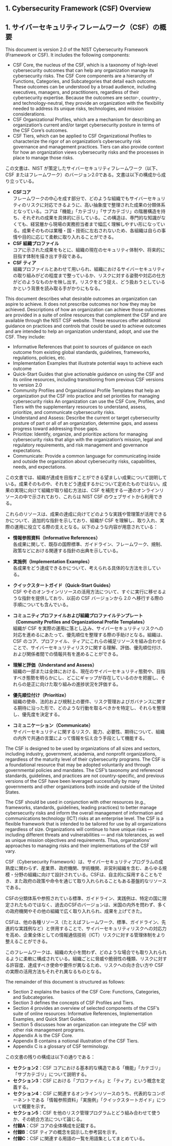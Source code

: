 ## 1. Cybersecurity Framework (CSF) Overview
## 1. サイバーセキュリティフレームワーク（CSF）の概要

This document is version 2.0 of the NIST Cybersecurity Framework (Framework or CSF). It includes the following components:  
- CSF Core, the nucleus of the CSF, which is a taxonomy of high-level cybersecurity outcomes that can help any organization manage its cybersecurity risks. The CSF Core components are a hierarchy of Functions, Categories, and Subcategories that detail each outcome. These outcomes can be understood by a broad audience, including executives, managers, and practitioners, regardless of their cybersecurity expertise. Because the outcomes are sector-, country-, and technology-neutral, they provide an organization with the flexibility needed to address its unique risks, technologies, and mission considerations.
- CSF Organizational Profiles, which are a mechanism for describing an organization’s current and/or target cybersecurity posture in terms of the CSF Core’s outcomes.
- CSF Tiers, which can be applied to CSF Organizational Profiles to characterize the rigor of an organization’s cybersecurity risk governance and management practices. Tiers can also provide context for how an organization views cybersecurity risks and the processes in place to manage those risks.  

この文書は、NIST が策定したサイバーセキュリティフレームワーク（以下、CSF またはフレームワーク）のバージョン2.0である。文書は以下の構成から成り立っている。
* **CSFコア**  
  フレームワークの中心を成す部分で、どのような組織でもサイバーセキュリティのリスクに対応できるように、高い抽象度で整理された成果の分類体系となっている。コアは「機能」「カテゴリ」「サブカテゴリ」の階層構造を持ち、それぞれの成果を具体的に示している。この構造は、専門的な知識がなくても、経営層から現場の実務担当者まで幅広く理解しやすい形になっている。成果そのものは業種・国・技術に左右されないため、各組織は自らの事情や目的に応じて柔軟に取り入れることができる。
* **CSF 組織プロファイル**  
  コアに示された成果をもとに、組織の現在のセキュリティ体制や、将来的に目指す体制を描き出す手段である。
* **CSF ティア**  
  組織プロファイルとあわせて用いられ、組織におけるサイバーセキュリティの取り組みがどの程度まで整っているか、リスクに対する姿勢や対応の仕方がどのようなものかを映し出す。リスクをどう捉え、どう扱おうとしているかという背景を読み取る手がかりにもなる。

This document describes what desirable outcomes an organization can aspire to achieve. It does not prescribe outcomes nor how they may be achieved. Descriptions of how an organization can achieve those outcomes are provided in a suite of online resources that complement the CSF and are available through the NIST CSF website. These resources offer additional guidance on practices and controls that could be used to achieve outcomes and are intended to help an organization understand, adopt, and use the CSF. They include:
- Informative References that point to sources of guidance on each outcome from existing global standards, guidelines, frameworks, regulations, policies, etc.
- Implementation Examples that illustrate potential ways to achieve each outcome
- Quick-Start Guides that give actionable guidance on using the CSF and its online resources, including transitioning from previous CSF versions to version 2.0
- Community Profiles and Organizational Profile Templates that help an organization put the CSF into practice and set priorities for managing cybersecurity risks
An organization can use the CSF Core, Profiles, and Tiers with the supplementary resources to understand, assess, prioritize, and communicate cybersecurity risks.
- Understand and Assess: Describe the current or target cybersecurity posture of part or all of an organization, determine gaps, and assess progress toward addressing those gaps.
- Prioritize: Identify, organize, and prioritize actions for managing cybersecurity risks that align with the organization’s mission, legal and regulatory requirements, and risk management and governance expectations.
- Communicate: Provide a common language for communicating inside and outside the organization about cybersecurity risks, capabilities, needs, and expectations.

この文書では、組織が達成を目指すことができる望ましい成果について説明している。成果そのものや、それをどう達成するかについて定めたものではない。成果の実現に向けて組織が取り組む方法は、CSF を補完する一連のオンラインリソースの中で示されており、これらは NIST CSF のウェブサイトから利用できる。

これらのリソースは、成果の達成に向けてどのような実践や管理策が活用できるかについて、追加的な指針を示しており、組織が CSF を理解し、取り入れ、実際の運用に役立てる際の支えとなる。以下のような内容が用意されている：

* **情報参照資料（Informative References）**  
  各成果に関して、既存の国際標準、ガイドライン、フレームワーク、規制、政策などにおける関連する指針の出典を示している。

* **実施例（Implementation Examples）**  
  各成果をどう達成できるかについて、考えられる具体的な方法を示している。

* **クイックスタートガイド（Quick-Start Guides）**  
  CSF やそのオンラインリソースの活用方法について、すぐに実行に移せるような指針を提供しており、以前の CSF バージョンから 2.0 へ移行する際の手順についても含んでいる。

* **コミュニティプロファイルおよび組織プロファイルテンプレート（Community Profiles and Organizational Profile Templates）**  
  組織が CSF を実際の運用に落とし込み、サイバーセキュリティリスクへの対応を進めるにあたって、優先順位を整理する際の手助けとなる。組織は、CSF のコア、プロファイル、ティアにこれらの補足リソースを組み合わせることで、サイバーセキュリティリスクに関する理解、評価、優先順位付け、および関係者間での情報共有を進めることができる。

* **理解と評価（Understand and Assess）**  
  組織の一部または全体における、現在のサイバーセキュリティ態勢や、目指すべき態勢を明らかにし、どこにギャップが存在しているのかを把握し、それらの是正に向けた取り組みの進捗状況を評価する。

* **優先順位付け（Prioritize）**  
  組織の使命、法的および規制上の要件、リスク管理およびガバナンスに関する期待に沿った形で、どのような行動を取るべきかを特定し、それらを整理し、優先度を決定する。

* **コミュニケーション（Communicate）**  
  サイバーセキュリティに関するリスク、能力、必要性、期待について、組織の内外で共通の言葉によって情報を伝え合う手段として機能する。

The CSF is designed to be used by organizations of all sizes and sectors, including industry, government, academia, and nonprofit organizations, regardless of the maturity level of their cybersecurity programs. The CSF is a foundational resource that may be adopted voluntarily and through governmental policies and mandates. The CSF’s taxonomy and referenced standards, guidelines, and practices are not country-specific, and previous versions of the CSF have been leveraged successfully by many governments and other organizations both inside and outside of the United States.  

The CSF should be used in conjunction with other resources (e.g., frameworks, standards, guidelines, leading practices) to better manage cybersecurity risks and inform the overall management of information and communications technology (ICT) risks at an enterprise level. The CSF is a flexible framework that is intended to be tailored for use by all organizations regardless of size. Organizations will continue to have unique risks — including different threats and vulnerabilities — and risk tolerances, as well as unique mission objectives and requirements. Thus, organizations’ approaches to managing risks and their implementations of the CSF will vary.  

CSF（Cybersecurity Framework）は、サイバーセキュリティプログラムの成熟度に関わらず、産業界、政府機関、学術機関、非営利組織を含む、あらゆる規模・分野の組織に向けて設計されている。CSFは、自主的に採用することもでき、また政府の政策や命令を通じて取り入れられることもある基盤的なリソースである。

CSFの分類体系や参照されている標準、ガイドライン、実践例は、特定の国に限定されたものではなく、過去のCSFのバージョンは、米国の内外を問わず、多くの政府機関やその他の組織で広く取り入れられ、成果を上げてきた。

CSFは、他の各種リソース（たとえばフレームワーク、標準、ガイドライン、先進的な実践例など）と併用することで、サイバーセキュリティリスクへの対応力を高め、企業全体としての情報通信技術（ICT）リスクに対する管理体制をより整えることができる。

このフレームワークは、組織の大小を問わず、どのような場合でも取り入れられるように柔軟に構成されている。組織ごとに脅威や脆弱性の種類、リスクに対する許容度、達成すべき使命や要件が異なるため、リスクへの向き合い方や CSF の実際の活用方法もそれぞれ異なるものとなる。  

The remainder of this document is structured as follows:  
- Section 2 explains the basics of the CSF Core: Functions, Categories, and Subcategories.
- Section 3 defines the concepts of CSF Profiles and Tiers.
- Section 4 provides an overview of selected components of the CSF’s suite of online resources: Informative References, Implementation Examples, and Quick Start Guides.
- Section 5 discusses how an organization can integrate the CSF with other risk management programs.
- Appendix A is the CSF Core.
- Appendix B contains a notional illustration of the CSF Tiers.
- Appendix C is a glossary of CSF terminology.

この文書の残りの構成は以下の通りである：
* **セクション2**：CSF コアにおける基本的な構造である「機能」「カテゴリ」「サブカテゴリ」について説明する。
* **セクション3**：CSF における「プロファイル」と「ティア」という概念を定義する。
* **セクション4**：CSF に関連するオンラインリソースのうち、代表的なコンポーネントである「情報参照資料」「実施例」「クイックスタートガイド」について概要を示す。
* **セクション5**：CSF を他のリスク管理プログラムとどう組み合わせて使うか、その統合方法について論じる。
* **付録A**：CSF コアの全体構成を記載する。
* **付録B**：CSF ティアの概念を図示した参考図を示す。
* **付録C**：CSF に関連する用語の一覧を用語集としてまとめている。



